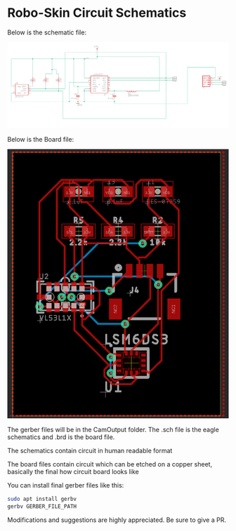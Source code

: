 # Robo-Skin Circuit Schematics

Below is the schematic file:

![](RoboSkin%20Schematic.png)

Below is the Board file:

![](RoBoSkin.png)

The gerber files will be in the CamOutput folder. The .sch file is the eagle schematics and .brd is the board file. 

The schematics contain circuit in human readable format

The board files contain circuit which can be etched on a copper sheet, basically the final how circuit board looks like

You can install final gerber files like this:

```bash
sudo apt install gerbv
gerbv GERBER_FILE_PATH
```

Modifications and suggestions are highly appreciated. Be sure to give a PR.
